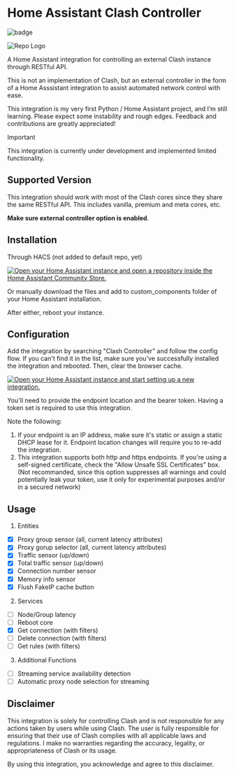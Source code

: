 # Home Assistant Clash Controller
![badge](https://img.shields.io/endpoint?url=https://gist.githubusercontent.com/myhades/be4c3c828d6843f920ed3720b9d1786a/raw/badges.json)

![Repo Logo](https://raw.githubusercontent.com/myhades/ha-clash-controller/refs/heads/main/assets/clash_controller_repo_logo.png)

A Home Assistant integration for controlling an external Clash instance through RESTful API.

This is not an implementation of Clash, but an external controller in the form of a Home Asssistant integration to assist automated network control with ease. 

This integration is my very first Python / Home Assistant project, and I’m still learning. Please expect some instability and rough edges. Feedback and contributions are greatly appreciated!

> [!IMPORTANT]
> This integration is currently under development and implemented limited functionality.

## Supported Version

This integration should work with most of the Clash cores since they share the same RESTful API. This includes vanilla, premium and meta cores, etc.

**Make sure external controller option is enabled**.

## Installation

Through HACS (not added to default repo, yet)

[![Open your Home Assistant instance and open a repository inside the Home Assistant Community Store.](https://my.home-assistant.io/badges/hacs_repository.svg)](https://my.home-assistant.io/redirect/hacs_repository/?owner=myhades&repository=ha-clash-controller&category=integration)

Or manually download the files and add to custom_components folder of your Home Assistant installation.

After either, reboot your instance.

## Configuration

Add the integration by searching "Clash Controller" and follow the config flow. If you can't find it in the list, make sure you've successfully installed the integration and rebooted. Then, clear the browser cache.

[![Open your Home Assistant instance and start setting up a new integration.](https://my.home-assistant.io/badges/config_flow_start.svg)](https://my.home-assistant.io/redirect/config_flow_start/?domain=clash_controller)

You'll need to provide the endpoint location and the bearer token. Having a token set is required to use this integration.

Note the following:
1. If your endpoint is an IP address, make sure it's static or assign a static DHCP lease for it. Endpoint location changes will require you to re-add the integration.
2. This integration supports both http and https endpoints. If you're using a self-signed certificate, check the "Allow Unsafe SSL Certificates" box.
(Not recommanded, since this option suppresses all warnings and could potentially leak your token, use it only for experimental purposes and/or in a secured network)

## Usage

1. Entities
- [x] Proxy group sensor (all, current latency attributes)
- [x] Proxy gorup selector (all, current latency attributes)
- [x] Traffic sensor (up/down)
- [x] Total traffic sensor (up/down)
- [x] Connection number sensor
- [x] Memory info sensor
- [x] Flush FakeIP cache button

2. Services
- [ ] Node/Group latency
- [ ] Reboot core
- [x] Get connection (with filters)
- [ ] Delete connection (with filters)
- [ ] Get rules (with filters)

3. Additional Functions
- [ ] Streaming service availability detection
- [ ] Automatic proxy node selection for streaming

## Disclaimer

This integration is solely for controlling Clash and is not responsible for any actions taken by users while using Clash. The user is fully responsible for ensuring that their use of Clash complies with all applicable laws and regulations. I make no warranties regarding the accuracy, legality, or appropriateness of Clash or its usage.

By using this integration, you acknowledge and agree to this disclaimer.